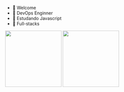 - 👋 Welcome 
- 👀 DevOps Enginner
- 🌱 Estudando Javascript
- 💞️ Full-stacks

<div>
<img height="180em" src="https://github-readme-stats.vercel.app/api?username=devopscomputer&show_icons=falsetheme-dracula&include_all_commits-true&count_private-true"/>
<img height="180em" src="https://github-readme-stats.vercel.app/api/top-langs/?username-devopscomputer&layout-compact&langs_count-168&theme-dracula"/>
</div>

